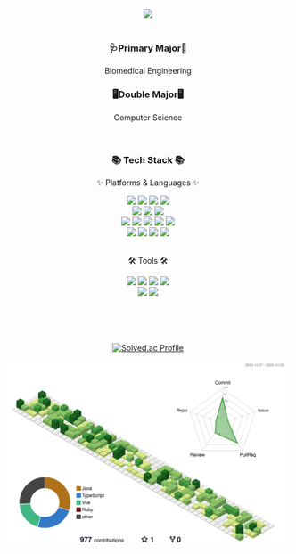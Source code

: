 <div align="center">
	<img src="https://capsule-render.vercel.app/api?type=waving&color=gradient&height=200&section=header&fontColor=FFFFFF&fontSize=60&fontAlign=65&animation=twinkling&text=Seungmin's%20Github!-nl-&desc=Trainning%20at%20SSAFY&descAlign=85&descAlignY=48"/>
</div>
<br>
<div align = "center">
	<h3>🩺Primary Major🩻</h3><p>Biomedical Engineering</p>
	<h3>🖥️Double Major🖥️</h3><a>Computer Science</a>
</div>
<br>
<br>
<div align="center">
	<h3>📚 Tech Stack 📚</h3>
	<p>✨ Platforms & Languages ✨</p>
</div>
<div align="center">
	<img src="https://img.shields.io/badge/Java-007396?style=flat&logo=Conda-Forge&logoColor=white" />
	<img src="https://img.shields.io/badge/Python-3776AB?style=flat&logo=Python&logoColor=white" />
	<img src="https://img.shields.io/badge/C-A8B9CC?style=flat&logo=C&logoColor=white" />
	<img src="https://img.shields.io/badge/C++-00599C?style=flat&logo=cplusplus&logoColor=white" />
	<br>
	<img src="https://img.shields.io/badge/HTML5-E34F26?style=flat&logo=HTML5&logoColor=white" />
	<img src="https://img.shields.io/badge/CSS3-1572B6?style=flat&logo=CSS3&logoColor=white" />
	<img src="https://img.shields.io/badge/JavaScript-F7DF1E?style=flat&logo=JavaScript&logoColor=white" />
	<br>
	<img src="https://img.shields.io/badge/Django-092E20?style=flat&logo=django&logoColor=white" />
	<img src="https://img.shields.io/badge/React-61DAFB?style=flat&logo=React&logoColor=white" />
	<img src="https://img.shields.io/badge/Spring-6DB33F?style=flat&logo=Spring&logoColor=white" />
	<img src="https://img.shields.io/badge/MySQL-4479A1?style=flat&logo=MySQL&logoColor=white" />
	<img src="https://img.shields.io/badge/Linux-FCC624?style=flat&logo=Linux&logoColor=white" />
	<br>
	<img src="https://img.shields.io/badge/Raspberrypi-A22846?style=flat&logo=raspberrypi&logoColor=white" />
	<img src="https://img.shields.io/badge/Arduino-00878F?style=flat&logo=arduino&logoColor=white" />
	<img src="https://img.shields.io/badge/OpenCV-5C3EE8?style=flat&logo=opencv&logoColor=white" />
	<img src="https://img.shields.io/badge/YOLOv5-00FFFF?style=flat&logo=yolo&logoColor=white" />
</div>
<br>
<div align="center">
	<p>🛠 Tools 🛠</p>
</div>
<div align="center">
	<img src="https://img.shields.io/badge/Eclipse%20IDE-2C2255?style=flat&logo=EclipseIDE&logoColor=white" />
	<img src="https://img.shields.io/badge/Visual%20Studio%20Code-007ACC?style=flat&logo=VisualStudioCode&logoColor=white" />
	<img src="https://img.shields.io/badge/CLion-000000?style=flat&logo=CLion&logoColor=white" />
  	<img src="https://img.shields.io/badge/PyCharm-000000?style=flat&logo=PyCharm&logoColor=white" />
	<br>
	<img src="https://img.shields.io/badge/AWS-232F3E?style=flat&logo=AmazonAWS&logoColor=white" />
	<img src="https://img.shields.io/badge/GitHub-181717?style=flat&logo=GitHub&logoColor=white" />
</div>
<br>
<br>
<br>
<br>
<!--
<table border-collaspe = collaspe, align = center>
<tbody>
<tr style="width: 100%;">
<td style="width: 50%;"><img src="https://github-readme-stats.vercel.app/api/top-langs/?username=smink112&layout=compact"></td>
<td style="width: 30%;"><img src="https://github-readme-stats.vercel.app/api?username=smink112&show_icons=true"></td>
</tr>
</tbody>
</table>
-->
<div align = "center">

[![Solved.ac Profile](http://mazassumnida.wtf/api/v2/generate_badge?boj=smink95)](https://solved.ac/smink95/)

</div>
<div align = "center">

![](./profile-3d-contrib/profile-green-animate.svg)
 
</div>
